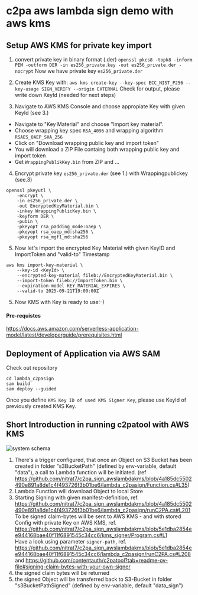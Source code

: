 
# c2pa aws lambda sign demo with aws kms

## Setup AWS KMS for private key import

1. convert private key in binary format (.der)
 ``
openssl pkcs8 -topk8 -inform PEM -outform DER -in es256_private.key -out es256_private.der -nocrypt
``
Now we have private key `es256_private.der`
2. Create KMS Key with:
``
aws kms create-key --key-spec ECC_NIST_P256 --key-usage SIGN_VERIFY --origin EXTERNAL
``
Check for output, please write down KeyId (needed for next steps)

3. Navigate to AWS KMS Console and choose appropiate Key with given KeyId (see 3.)
 - Navigate to "Key Material" and choose "Import key material".
 - Choose wrapping key spec `RSA_4096` and wrapping algorithm `RSAES_OAEP_SHA_256`
 - Click on "Download wrapping public key and import token"
 - You will download a ZIP File containg both wrapping public key and import token
 - Get `WrappingPublikKey.bin` from ZIP and ...
4. Encrypt private key `es256_private.der` (see 1.) with Wrappingpublickey (see.3)
```
openssl pkeyutl \
    -encrypt \
    -in es256_private.der \
    -out EncryptedKeyMaterial.bin \
    -inkey WrappingPublicKey.bin \
    -keyform DER \
    -pubin \
    -pkeyopt rsa_padding_mode:oaep \
    -pkeyopt rsa_oaep_md:sha256 \
    -pkeyopt rsa_mgf1_md:sha256
```
5. Now let's import the encrypted Key Material with given KeyID and ImportToken and "valid-to" Timestamp
```
aws kms import-key-material \
    --key-id <KeyId> \
    --encrypted-key-material fileb://EncryptedKeyMaterial.bin \
    --import-token fileb://ImportToken.bin \
    --expiration-model KEY_MATERIAL_EXPIRES \
    --valid-to 2025-09-21T19:00:00Z 
```
5. Now KMS with Key is ready to use:-)

#### Pre-requistes
https://docs.aws.amazon.com/serverless-application-model/latest/developerguide/prerequisites.html

## Deployment of Application via AWS SAM
Check out repository
```
cd lambda_c2pasign
sam build
sam deploy --guided
```
Once you define `KMS Key ID of used KMS Signer Key`, please use KeyId of previously created KMS Key.

## Short Introduction in running c2patool with AWS KMS

![system schema](doc/c2paSign.drawio.png)

1. There's a trigger configured, that once an Object on S3 Bucket has been created in folder "s3BucketPath" (defined by env-variable, default "data"), a call to Lambda function will be initiated. (ref https://github.com/nitrat7/c2pa_sign_awslambdakms/blob/4a185dc5502490e891a8de1c4f493726f3b01be6/lambda_c2pasign/Function.cs#L35)
2. Lambda Function will download Object to local Store 
3. Starting Signing with given manifest-definition, ref. https://github.com/nitrat7/c2pa_sign_awslambdakms/blob/4a185dc5502490e891a8de1c4f493726f3b01be6/lambda_c2pasign/runC2PA.cs#L201 
To be signed claim-bytes will be sent to AWS KMS  - and with stored Config with private Key on AWS KMS, ref. https://github.com/nitrat7/c2pa_sign_awslambdakms/blob/5e1dba2854ee944168bae40f11f6891545c34cc6/kms_signer/Program.cs#L1 <br>
Have a look using parameter `signer-path`,  ref. https://github.com/nitrat7/c2pa_sign_awslambdakms/blob/5e1dba2854ee944168bae40f11f6891545c34cc6/lambda_c2pasign/runC2PA.cs#L208 and https://github.com/contentauth/c2patool?tab=readme-ov-file#signing-claim-bytes-with-your-own-signer
4. the signed claim bytes will be returned
5. the signed Object will be transferred back to S3-Bucket  in folder "s3BucketPathSigned" (defined by env-variable, default "data_sign")
